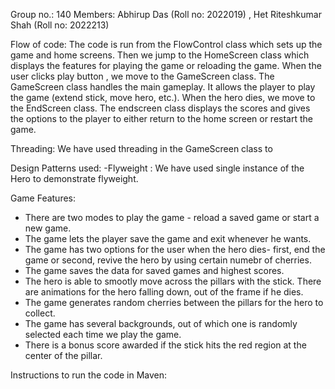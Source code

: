 Group no.: 140
Members: Abhirup Das (Roll no: 2022019) , Het Riteshkumar Shah (Roll no: 2022213)


Flow of code:
The code is run from the FlowControl class which sets up the game and home screens. Then we jump to the HomeScreen class which displays the features for playing the game or reloading the game. When the user clicks play button , we move to the GameScreen class. The GameScreen class handles the main gameplay. It allows the player to play the game (extend stick, move hero, etc.). When the hero dies, we move to the EndScreen class. The endscreen class displays the scores and gives the options to the player to either return to the home screen or restart the game.


Threading:
We have used threading in the GameScreen class to 

Design Patterns used:
-Flyweight : We have used single instance of the Hero to demonstrate flyweight.


Game Features:
- There are two modes to play the game - reload a saved game or start a new game.
- The game lets the player save the game and exit whenever he wants.
- The game has two options for the user when the hero dies- first, end the game or second, revive the hero by using certain numebr of cherries.
- The game saves the data for saved games and highest scores.
- The hero is able to smootly move across the pillars with the stick. There are animations for the hero falling down, out of the frame if he dies.
- The game generates random cherries between the pillars for the hero to collect.
- The game has several backgrounds, out of which one is randomly selected each time we play the game.
- There is a bonus score awarded if the stick hits the red region at the center of the pillar.


Instructions to run the code in Maven:



